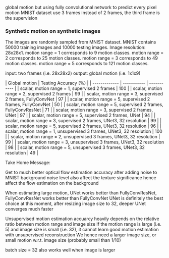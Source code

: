 global motion but using fully convolutional network to predict every pixel motion
MNIST dataset
use 3 frames instead of 2 frames, the third frame is the supervision

### Synthetic motion on synthetic images
The images are randomly sampled from MNIST dataset.
MNIST contains 50000 training images and 10000 testing images.
Image resolution: 28x28x1.
motion range = 1 corresponds to 9 motion classes.
motion range = 2 corresponds to 25 motion classes.
motion range = 3 corresponds to 49 motion classes.
motion range = 5 corresponds to 121 motion classes.

input: two frames (i.e. 28x28x2)
output: global motion (i.e. 1x1x9)

| Global motion | Testing Accuracy (%) |
| ------------- | ----------- | ----------- |
| scalar, motion range = 1, supervised 2 frames | 100 |
| scalar, motion range = 2, supervised 2 frames | 99 |
| scalar, motion range = 3, supervised 2 frames, FullyConvNet | 97 |
| scalar, motion range = 5, supervised 2 frames, FullyConvNet | 50 |
| scalar, motion range = 5, supervised 2 frames, FullyConvResNet | 71 |
| scalar, motion range = 3, supervised 2 frames, UNet | 97 |
| scalar, motion range = 5, supervised 2 frames, UNet | 94 |
| scalar, motion range = 3, supervised 2 frames, UNet3, 32 resolution | 99 |
| scalar, motion range = 5, supervised 2 frames, UNet3, 32 resolution | 96 |
| scalar, motion range = 1, unsupervised 3 frames, UNet3, 32 resolution | 100 |
| scalar, motion range = 2, unsupervised 3 frames, UNet3, 32 resolution | 99 |
| scalar, motion range = 3, unsupervised 3 frames, UNet3, 32 resolution | 98 |
| scalar, motion range = 5, unsupervised 3 frames, UNet3, 32 resolution | 49 |

Take Home Message:

Get to much better optical flow estimation accuracy after adding noise to MNIST background
noise level also affect the texture significance hence affect the flow estimation on the background

When estimating large motion, UNet works better than FullyConvResNet, FullyConvResNet works better than FullyConvNet
UNet is definitely the best choice at this moment, after resizing image size to 32, deeper UNet converges much faster 

Unsupervised motion estimation accuarcy heavily depends on the relative ratio between motion range and image size
If the motion range is large (i.e. 5) and image size is small (i.e. 32), it cannot learn good motion estimation with unsupervised reconstruction
We hence need a larger image size, or small motion w.r.t. image size (probably small than 1/10)

batch size = 32 also works well when image is larger 
